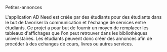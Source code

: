 
Petites-annonces

L'application AD Need est créée par des étudiants pour des étudiants dans le but de favoriser la communication et l'échange de services entre étudiants.
Ce projet a pour but de fournir un moyen de remplacer les tableaux d'affichages que l'on peut retrouver dans les bibliothèques univeristaires.
Les étudiants peuvent donc créer des annonces afin de procéder à des echanges de cours, livres ou autres services.